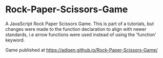 # Rock-Paper-Scissors-Game
A JavaScript Rock Paper Scissors Game. This is part of a tutorials, but changes were made to the function declaration to align with newer standards, i.e arrow functions were used instead of using the 'function' keyword.

Game published at https://adisen.github.io/Rock-Paper-Scissors-Game/
